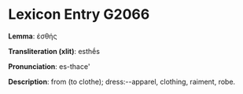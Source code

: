 # Lexicon Entry G2066

**Lemma**: ἐσθής

**Transliteration (xlit)**: esthḗs

**Pronunciation**: es-thace'

**Description**:
from  (to clothe); dress:--apparel, clothing, raiment, robe.
